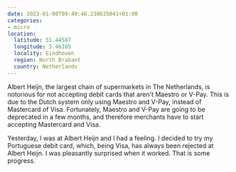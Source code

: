 ```yaml
---
date: 2023-01-08T09:49:46.230635041+01:00
categories:
- micro
location:
  latitude: 51.44587
  longitude: 5.46165
  locality: Eindhoven
  region: North Brabant
  country: Netherlands
---
```


Albert Heijn, the largest chain of supermarkets in The Netherlands, is notorious for not accepting debit cards that aren't Maestro or V-Pay. This is due to the Dutch system only using Maestro and V-Pay, instead of Mastercard of Visa. Fortunately, Maestro and V-Pay are going to be deprecated in a few months, and therefore merchants have to start accepting Mastercard and Visa.

Yesterday, I was at Albert Heijn and I had a feeling. I decided to try my Portuguese debit card, which, being Visa, has always been rejected at Albert Heijn. I was pleasantly surprised when it worked. That is some progress.

